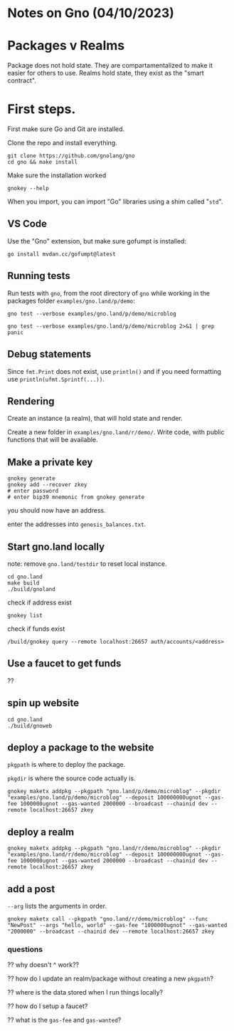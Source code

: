 # Notes on Gno (04/10/2023)

# Packages v Realms

Package does not hold state. They are compartamentalized to make it easier for others to use. Realms hold state, they exist as the "smart contract".

# First steps.

First make sure Go and Git are installed.

Clone the repo and install everything.

```
git clone https://github.com/gnolang/gno
cd gno && make install
```

Make sure the installation worked

```
gnokey --help
```


When you import, you can import "Go" libraries using a shim called "`std`".

## VS Code

Use the "Gno" extension, but make sure gofumpt is installed:

```
go install mvdan.cc/gofumpt@latest
```


## Running tests

Run tests with `gno`, from the root directory of `gno` while working in the packages folder `examples/gno.land/p/demo`:

```
gno test --verbose examples/gno.land/p/demo/microblog
```

```
gno test --verbose examples/gno.land/p/demo/microblog 2>&1 | grep panic
```


## Debug statements


Since `fmt.Print` does not exist, use `println()` and if you need formatting use `println(ufmt.Sprintf(...))`.


## Rendering

Create an instance (a realm), that will hold state and render.

Create a new folder in `examples/gno.land/r/demo/`. Write code, with public functions that will be available.

## Make a private key

```
gnokey generate
gnokey add --recover zkey
# enter password
# enter bip39 mnemonic from gnokey generate
```

you should now have an address.

enter the addresses into `genesis_balances.txt`.

## Start gno.land locally

note: remove `gno.land/testdir` to reset local instance.

```
cd gno.land
make build
./build/gnoland
```

check if address exist

```
gnokey list
```

check if funds exist

```
/build/gnokey query --remote localhost:26657 auth/accounts/<address>
```

## Use a faucet to get funds

??


## spin up website


```
cd gno.land 
./build/gnoweb
```

## deploy a package to the website

`pkgpath` is where to deploy the package.

`pkgdir` is where the source code actually is.

```
gnokey maketx addpkg --pkgpath "gno.land/p/demo/microblog" --pkgdir "examples/gno.land/p/demo/microblog" --deposit 100000000ugnot --gas-fee 1000000ugnot --gas-wanted 2000000 --broadcast --chainid dev --remote localhost:26657 zkey
```

## deploy a realm

```
gnokey maketx addpkg --pkgpath "gno.land/r/demo/microblog" --pkgdir "examples/gno.land/r/demo/microblog" --deposit 100000000ugnot --gas-fee 1000000ugnot --gas-wanted 2000000 --broadcast --chainid dev --remote localhost:26657 zkey
```

## add a post

`--arg` lists the arguments in order.

```
gnokey maketx call --pkgpath "gno.land/r/demo/microblog" --func "NewPost" --args "hello, world" --gas-fee "1000000ugnot" --gas-wanted "2000000" --broadcast --chainid dev --remote localhost:26657 zkey
```

### questions

?? why doesn't ^ work??

?? how do I update an realm/package without creating a new `pkgpath`?

?? where is the data stored when I run things locally?

?? how do I setup a faucet?

?? what is the `gas-fee` and `gas-wanted`?

